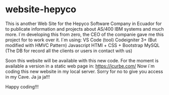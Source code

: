 # website-hepyco
This is another Web Site for the Hepyco Software Company in Ecuador for to publicate information and projects about AS/400 IBM systems and much more. I´m developing this from zero, the CEO of the companie gave me this project for to work over it.
I´m using:
VS Code (tool)
Codeigniter 3+ (But modified with HMVC Pattern)
Javascript
HTMl + CSS + Bootstrap
MySQL (The DB for record all the clients or users in contact with us)

Soon this website will be available with this new code. For the moment is available a version in a static web page in: https://icurbe.com/
Now i´m coding this new website in my local server. Sorry for no to give you access in my Cave. Ja ja ja!!!

Happy coding!!!
